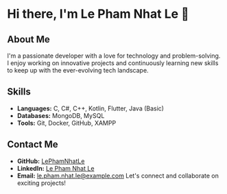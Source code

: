 # Hi there, I'm Le Pham Nhat Le 👋

## About Me
I'm a passionate developer with a love for technology and problem-solving. I enjoy working on innovative projects and continuously learning new skills to keep up with the ever-evolving tech landscape.

## Skills
- **Languages:** C, C#, C++, Kotlin, Flutter, Java (Basic)
- **Databases:** MongoDB, MySQL
- **Tools:** Git, Docker, GitHub, XAMPP

## Contact Me
- **GitHub:** [LePhamNhatLe](https://github.com/LePhamNhatLe)
- **LinkedIn:** [Le Pham Nhat Le](https://www.linkedin.com/in/lê-phạm-nhật-lễ-803179336)
- **Email:** [le.pham.nhat.le@example.com](mailto:nhatle.app@gmail.com)
Let's connect and collaborate on exciting projects!
